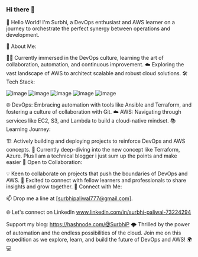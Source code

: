 ### Hi there 👋

👋 Hello World! I'm Surbhi, a DevOps enthusiast and AWS learner on a journey to orchestrate the perfect synergy between operations and development.

🚀 About Me:

👨‍💻 Currently immersed in the DevOps culture, learning the art of collaboration, automation, and continuous improvement.
☁️ Exploring the vast landscape of AWS to architect scalable and robust cloud solutions.
🛠️ Tech Stack:

![image](https://github.com/SurbhiPL/SurbhiPL/assets/79556541/a6513460-7f34-480a-afa1-69aa22297f1b)
![image](https://github.com/SurbhiPL/SurbhiPL/assets/79556541/2b884533-f969-4699-8efd-7d59f960ef84)
![image](https://github.com/SurbhiPL/SurbhiPL/assets/79556541/eb100790-c5b7-4e1f-a7b3-3e9b23f46b58)
![image](https://github.com/SurbhiPL/SurbhiPL/assets/79556541/d08fabba-e15e-428f-a278-7dfb00c13b04) 
![image](https://github.com/SurbhiPL/SurbhiPL/assets/79556541/980f3df2-4766-4533-a2a5-99a316e3f4bc)



🌐 DevOps: Embracing automation with tools like Ansible and Terraform, and fostering a culture of collaboration with Git.
☁️ AWS: Navigating through services like EC2, S3, and Lambda to build a cloud-native mindset.
📚 Learning Journey:

🏗️ Actively building and deploying projects to reinforce DevOps and AWS concepts.
📖 Currently deep-diving into the new concept like Terraform, Azure. Plus I am a technical blogger i just sum up the points and make easier
🤝 Open to Collaboration:

💡 Keen to collaborate on projects that push the boundaries of DevOps and AWS.
🚀 Excited to connect with fellow learners and professionals to share insights and grow together.
🔗 Connect with Me:

📫 Drop me a line at [surbhipaliwal777@gmail.com].


🌐 Let's connect on LinkedIn www.linkedin.com/in/surbhi-paliwal-73224294

Support my blog: https://hashnode.com/@SurbhiP
🌩️ Thrilled by the power of automation and the endless possibilities of the cloud. Join me on this expedition as we explore, learn, and build the future of DevOps and AWS! 🌍💻
